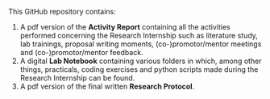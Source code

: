 This GitHub repository contains:
1) A pdf version of the **Activity Report** containing all the activities performed concerning the Research Internship such as literature study, lab trainings, proposal writing moments, (co-)promotor/mentor meetings and (co-)promotor/mentor feedback.
2) A digital **Lab Notebook** containing various folders in which, among other things, practicals, coding exercises and python scripts made during the Research Internship can be found.
3) A pdf version of the final written **Research Protocol**.
